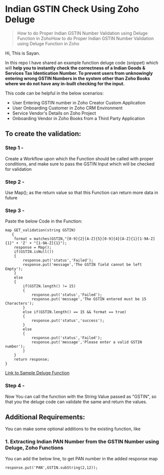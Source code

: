 # Indian GSTIN Check Using Zoho Deluge

>How to do Proper Indian GSTIN Number Validation using Deluge Function in ZohoHow to do Proper Indian GSTIN Number Validation using Deluge Function in Zoho

Hi, This is Sayan.

In this repo I have shared an example function deluge code (snippet) which will **help you to instantly check the correctness of a Indian Goods & Services Tax Identication Number. To prevent users from unknowingly entering wrong GSTIN Numbers in the system other than Zoho Books where we do not have any in-built checking for the input.**

This code can be helpful in the below scenarios:
- User Entering GSTIN number in Zoho Creator Custom Application
- User Onboarding Customer in Zoho CRM Environment
- Service Vendor's Details on Zoho Project
- Onboarding Vendor in Zoho Books from a Third Party Application


## To create the validation:
### Step 1 -
Create a Workflow upon which the Function should be called with proper conditions, and make sure to pass the GSTIN Input which will be checked for validation
### Step 2 -
Use Map(); as the return value so that this Function can return more data in future
### Step 3 -
Paste the below Code in the Function:
```
map GET_validation(string GSTIN)
   {
   	format = matches(GSTIN,"[0-9]{2}[A-Z]{5}[0-9]{4}[A-Z]{1}[1-9A-Z]{1}" + 'Z' + "[1-9A-Z]{1}");
   	response = Map();
   	if(GSTIN.isNull())
   	{
   		response.put('status','Failed');
   		response.put('message','The GSTIN field cannot be left Empty');
   	}
   	else
   	{
   		if(GSTIN.length() != 15)
   		{
   			response.put('status','Failed');
   			response.put('message','The GSTIN entered must be 15 Characters');
   		}
   		else if(GSTIN.length() == 15 && format == true)
   		{
   			response.put('status','success');
   		}
   		else
   		{
   			response.put('status','Failed');
   			response.put('message','Please enter a valid GSTIN number');
   		}
   	}
   	return response;
}
```
[Link to Sample Deluge Function](GST_Validation.dg)

### Step 4 -
Now You can call the function with the String Value passed as "GSTIN", so that you the deluge code can validate the same and return the values.

## Additional Requirements:
You can make some optional additions to the existing function, like

### 1. Extracting Indian PAN Number from the GSTIN Number using Deluge, Zoho Functions
You can add the below line, to get PAN number in the added response map

```
response.put('PAN',GSTIN.subString(2,12));
```